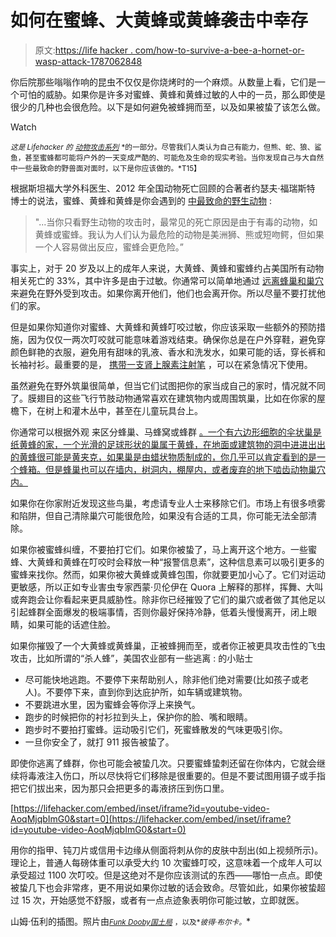 # 如何在蜜蜂、大黄蜂或黄蜂袭击中幸存

> 原文:[https://life hacker . com/how-to-survive-a-bee-a-hornet-or-wasp-attack-1787062848](https://lifehacker.com/how-to-survive-a-bee-hornet-or-wasp-attack-1787062848)

你后院那些嗡嗡作响的昆虫不仅仅是你烧烤时的一个麻烦。从数量上看，它们是一个可怕的威胁。如果你是许多对蜜蜂、黄蜂和黄蜂过敏的人中的一员，那么即使是很少的几种也会很危险。以下是如何避免被蜂拥而至，以及如果被蛰了该怎么做。

Watch

<small>*这是 Lifehacker 的*</small> [<small>*动物攻击系列*</small>](http://lifehacker.com/tag/Animal-Attacks) <small>*的一部分。尽管我们人类认为自己有能力，但熊、蛇、狼、鲨鱼，甚至蜜蜂都可能将户外的一天变成严酷的、可能危及生命的现实考验。当你发现自己与大自然中一些最致命的野兽面对面时，以下是你应该做的。*T15】</small>

根据斯坦福大学外科医生、2012 年全国动物死亡回顾的合著者约瑟夫·福瑞斯特 博士的说法，蜜蜂、黄蜂和黄蜂是你会遇到的 [中最致命的野生动物](http://www.cnn.com/2016/06/17/health/animal-attacks-statistics/) :

> "...当你只看野生动物的攻击时，最常见的死亡原因是由于有毒的动物，如黄蜂或蜜蜂。我认为人们认为最危险的动物是美洲狮、熊或短吻鳄，但如果一个人容易做出反应，蜜蜂会更危险。”

事实上，对于 20 岁及以上的成年人来说，大黄蜂、黄蜂和蜜蜂约占美国所有动物相关死亡的 33%，其中许多是由于过敏。你通常可以简单地通过 [远离蜂巢和巢穴](https://lifehacker.com/the-differences-between-wasps-and-bees-and-how-to-iden-1783999583) 来避免在野外受到攻击。如果你离开他们，他们也会离开你。所以尽量不要打扰他们的家。

但是如果你知道你对蜜蜂、大黄蜂和黄蜂叮咬过敏，你应该采取一些额外的预防措施，因为仅仅一两次叮咬就可能意味着游戏结束。确保你总是在户外穿鞋，避免穿颜色鲜艳的衣服，避免用有甜味的乳液、香水和洗发水，如果可能的话，穿长裤和长袖衬衫。最重要的是， [携带一支肾上腺素注射笔](https://www.foodallergy.org/treating-an-allergic-reaction/epinephrine) ，可以在紧急情况下使用。

虽然避免在野外筑巢很简单，但当它们试图把你的家当成自己的家时，情况就不同了。膜翅目的这些飞行节肢动物通常喜欢在建筑物内或周围筑巢，比如在你家的屋檐下，在树上和灌木丛中，甚至在儿童玩具台上。

你通常可以根据外观 来区分蜂巢、马蜂窝或蜂群 [。一个有六边形细胞的伞状巢是纸黄蜂的家，一个光滑的足球形状的巢属于黄蜂，在地面或建筑物的洞中进进出出的黄蜂很可能是黄夹克，如果巢是由蜡状物质制成的，你几乎可以肯定看到的是一个蜂箱。但是蜂巢也可以在墙内，树洞内，棚屋内，或者废弃的地下啮齿动物巢穴内。](https://lifehacker.com/the-differences-between-wasps-and-bees-and-how-to-iden-1783999583) 

如果你在你家附近发现这些鸟巢，考虑请专业人士来移除它们。市场上有很多喷雾和陷阱，但自己清除巢穴可能很危险，如果没有合适的工具，你可能无法全部清除。

如果你被蜜蜂纠缠，不要拍打它们。如果你被蛰了，马上离开这个地方。一些蜜蜂、大黄蜂和黄蜂在叮咬时会释放一种“报警信息素”，这种信息素可以吸引更多的蜜蜂来找你。然而，如果你被大黄蜂或黄蜂包围，你就要更加小心了。它们对运动更敏感，所以正如专业害虫专家西蒙·贝伦伊在 Quora 上解释的那样，挥舞、大叫或奔跑会让你看起来更具威胁性。除非你已经摧毁了它们的巢穴或者做了其他足以引起蜂群全面爆发的极端事情，否则你最好保持冷静，低着头慢慢离开，闭上眼睛，如果可能的话遮住脸。

如果你摧毁了一个大黄蜂或黄蜂巢，正被蜂拥而至，或者你正被更具攻击性的飞虫攻击，比如所谓的“杀人蜂”，美国农业部有一些逃离 :
的小贴士

*   尽可能快地逃跑。不要停下来帮助别人，除非他们绝对需要(比如孩子或老人)。不要停下来，直到你到达庇护所，如车辆或建筑物。
*   不要跳进水里，因为蜜蜂会等你浮上来换气。
*   跑步的时候把你的衬衫拉到头上，保护你的脸、嘴和眼睛。
*   跑步时不要拍打蜜蜂。运动吸引它们，死蜜蜂散发的气味更吸引你。
*   一旦你安全了，就打 911 报告被蛰了。

即使你逃离了蜂群，你也可能会被蛰几次。只要蜜蜂蛰刺还留在你体内，它就会继续将毒液注入伤口，所以尽快将它们移除是很重要的。但是不要试图用镊子或手指把它们拔出来，因为那只会把更多的毒液挤压到伤口里。

 [https://lifehacker.com/embed/inset/iframe?id=youtube-video-AoqMjqbImG0&start=0](https://lifehacker.com/embed/inset/iframe?id=youtube-video-AoqMjqbImG0&start=0) 

用你的指甲、钝刀片或信用卡边缘从侧面将刺从你的皮肤中刮出(如上视频所示)。理论上，普通人每磅体重可以承受大约 10 次蜜蜂叮咬，这意味着一个成年人可以承受超过 1100 次叮咬。但是这绝对不是你应该测试的东西——哪怕一点点。即使被蛰几下也会非常疼，更不用说如果你过敏的话会致命。尽管如此，如果你被蛰超过 15 次，开始感觉不舒服，或者有一点点迹象表明你可能过敏，立即就医。

山姆·伍利的插图。照片由[<small>*Funk Dooby*</small>](https://www.flickr.com/photos/funkdooby/28424269756/)<small></small>*[<small>*国土局*</small>](https://www.flickr.com/photos/blmoregon/6872904817/) <small>*，以及*</small><small>*彼得·布尔卡*</small><small>*。*</small>*